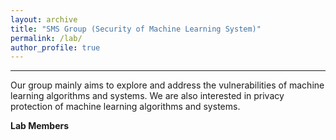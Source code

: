```yaml
---
layout: archive
title: "SMS Group (Security of Machine Learning System)"
permalink: /lab/
author_profile: true
---
```


---
Our group mainly aims to explore and address the vulnerabilities of machine learning algorithms and systems. 
We are also interested in privacy protection of machine learning algorithms and systems.


**Lab Members**
<!-- ====== -->

<!-- [Rakib Ul Haque](https://scholar.google.com/citations?user=Le-WWW0AAAAJ&hl=en) received his M.S. degree from University of Chinese Academy of Sciences. He will join SecMLSys as a Ph.D. student. in Spring 2024. He has published several papers on the topic of security and privacy. -->


